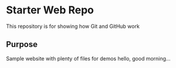 # Starter Web Repo

This repository is for showing how Git and GitHub work

## Purpose

Sample website with plenty of files for demos
hello, good morning...
